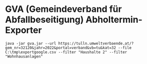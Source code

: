 # GVA (Gemeindeverband für Abfallbeseitigung) Abholtermin-Exporter

````
java -jar gva.jar --url https://tulln.umweltverbaende.at/?gem_nr=32120&jahr=2022&portal=verband&vb=tu&kat=32 --file C:\tmp\exportgoogle.csv --filter "Haushalte 2" --filter "Wohnhausanlagen"
````
